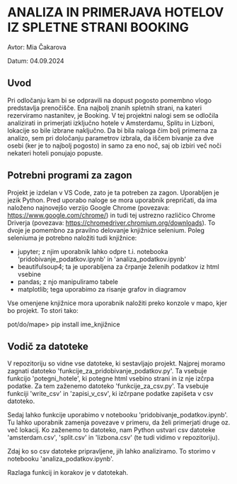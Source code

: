 # ANALIZA IN PRIMERJAVA HOTELOV IZ SPLETNE STRANI BOOKING
Avtor: Mia Čakarova

Datum: 04.09.2024

## Uvod
Pri odločanju kam bi se odpravili na dopust pogosto pomembno vlogo predstavlja prenočišče. Ena najbolj znanih spletnih strani, na kateri rezerviramo nastanitev, je Booking. V tej projektni nalogi sem se odločila analizirati in primerjati izključno hotele v Amsterdamu, Splitu in Lizboni, lokacije so bile izbrane naključno. Da bi bila naloga čim bolj primerna za analizo, sem pri določanju parametrov izbrala, da iščem bivanje za dve osebi (ker je to najbolj pogosto) in samo za eno noč, saj ob izbiri več noči nekateri hoteli ponujajo popuste.

## Potrebni programi za zagon
Projekt je izdelan v VS Code, zato je ta potreben za zagon. Uporabljen je jezik Python. 
Pred uporabo naloge se mora uporabnik prepričati, da ima naloženo najnovejšo verzijo Google Chrome (povezava: https://www.google.com/chrome/) in tudi tej ustrezno različico Chrome Driverja (povezava: https://chromedriver.chromium.org/downloads). To dvoje je pomembno za pravilno delovanje knjižnice selenium. 
Poleg seleniuma je potrebno naložiti tudi knjižnice: 
- jupyter; z njim uporabnik lahko odpre t.i. notebooka 'pridobivanje_podatkov.ipynb' in 'analiza_podatkov.ipynb'
- beautifulsoup4; ta je uporabljena za črpanje želenih podatkov iz html vsebine
- pandas; z njo manipuliramo tabele
- matplotlib; tega uporabimo za risanje grafov in diagramov

Vse omenjene knjižnice mora uporabnik naložiti preko konzole v mapo, kjer bo projekt. To stori tako:

pot/do/mape> pip install ime_knjižnice

## Vodič za datoteke
V repozitoriju so vidne vse datoteke, ki sestavljajo projekt. Najprej moramo zagnati datoteko 'funkcije_za_pridobivanje_podatkov.py'. Ta vsebuje funkcijo 'potegni_hotele', ki potegne html vsebino strani in iz nje izčrpa podatke. Za tem zaženemo datoteko 'funkcije_za_csv.py'. Ta vsebuje  funkciji 'write_csv' in 'zapisi_v_csv', ki izčrpane podatke zapišeta v csv datoteko. 

Sedaj lahko funkcije uporabimo v notebooku 'pridobivanje_podatkov.ipynb'. Tu lahko uporabnik zamenja povezave v primeru, da želi primerjati druge oz. več lokacij. Ko zaženemo to datoteko, nam Python ustvari csv datoteke 'amsterdam.csv', 'split.csv' in 'lizbona.csv' (te tudi vidimo v repozitoriju).

Zdaj ko so csv datoteke pripravljene, jih lahko analiziramo. To storimo v notebooku 'analiza_podatkov.ipynb'.

Razlaga funkcij in korakov je v datotekah.